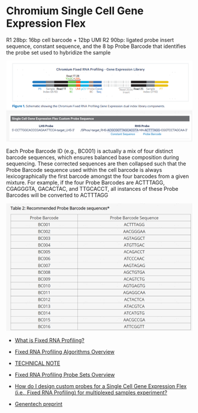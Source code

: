 # Chromium Single Cell Gene Expression Flex

R1 28bp: 16bp cell barcode + 12bp UMI
R2 90bp: ligated probe insert sequence, constant sequence,
and the 8 bp Probe Barcode that identifies the probe set used to hybridize the sample

![](../../images/20240712152600.png)
![](../../images/20240712152522.png)

Each Probe Barcode ID (e.g., BC001) is actually a mix of four distinct barcode sequences, which ensures balanced base composition during sequencing. These corrected sequences are then collapsed such that the Probe Barcode sequence used within the cell barcode is always lexicographically the first barcode amongst the four barcodes from a given mixture. For example, if the four Probe Barcodes are ACTTTAGG, CGAGGGTA, GACACTAC, and TTGCACCT, all instances of these Probe Barcodes will be converted to ACTTTAGG

![](../../images/20240712155536.png)

- [What is Fixed RNA Profiling?](https://support.10xgenomics.com/single-cell-gene-expression/software/pipelines/latest/what-is-frp)

- [Fixed RNA Profiling Algorithms Overview](https://support.10xgenomics.com/single-cell-gene-expression/software/pipelines/latest/algorithms/frp)

- [TECHNICAL NOTE](https://cdn.10xgenomics.com/image/upload/v1695231942/support-documents/CG000677_Flex_Gene_Expression_SeqMetrics_BaseComposition_Rev_B.pdf)

- [Fixed RNA Profiling Probe Sets Overview](https://www.10xgenomics.com/support/single-cell-gene-expression-flex/documentation/steps/probe-sets/chromium-frp-probe-sets-overview)

- [How do I design custom probes for a Single Cell Gene Expression Flex (i.e., Fixed RNA Profiling) for multiplexed samples experiment?](https://kb.10xgenomics.com/hc/en-us/articles/17623693026445-How-do-I-design-custom-probes-for-a-Single-Cell-Gene-Expression-Flex-i-e-Fixed-RNA-Profiling-for-multiplexed-samples-experiment)

- [Genentech preprint](https://www.biorxiv.org/content/10.1101/2024.06.18.599579v1.full.pdf)
